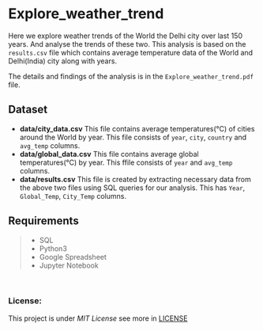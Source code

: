 # Explore_weather_trend
Here we explore weather trends of the World the Delhi city over last 150 years. And analyse the trends of these two. This analysis is based on the `results.csv` file which contains average temperature data of the World and Delhi(India) city along with years.

The details and findings of the analysis is in the `Explore_weather_trend.pdf` file.

## Dataset
- **data/city_data.csv** This file contains average temperatures(°C) of cities around the World by year. This file consists of `year`, `city`, `country` and `avg_temp` columns.
- **data/global_data.csv** This file contains average global temperatures(°C) by year. This ffile consists of `year` and `avg_temp` columns.
- **data/results.csv** This file is created by extracting necessary data from the above two files using SQL queries for our analysis. This has `Year`, `Global_Temp`, `City_Temp` columns.


## Requirements
> * SQL
> * Python3
> * Google Spreadsheet
> * Jupyter Notebook

</br>





### License:
This project is under _MIT License_ see more in [LICENSE](https://github.com/codeslash21/explore_weather_trend/blob/master/LICENSE)
